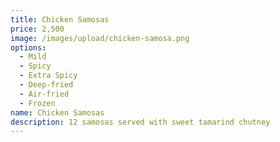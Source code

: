 ```yaml
---
title: Chicken Samosas
price: 2,500
image: /images/upload/chicken-samosa.png
options:
  - Mild
  - Spicy
  - Extra Spicy
  - Deep-fried
  - Air-fried
  - Frozen
name: Chicken Samosas
description: 12 samosas served with sweet tamarind chutney
---
```


